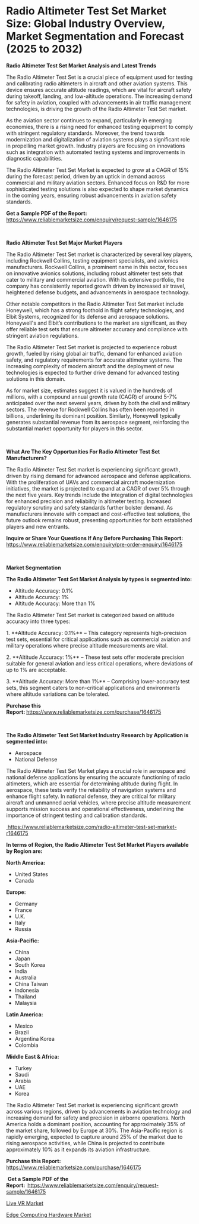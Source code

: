 <p><h1>Radio Altimeter Test Set Market Size: Global Industry Overview, Market Segmentation and Forecast (2025 to 2032)</h1></p><p><strong>Radio Altimeter Test Set Market Analysis and Latest Trends</strong></p>
<p><p>The Radio Altimeter Test Set is a crucial piece of equipment used for testing and calibrating radio altimeters in aircraft and other aviation systems. This device ensures accurate altitude readings, which are vital for aircraft safety during takeoff, landing, and low-altitude operations. The increasing demand for safety in aviation, coupled with advancements in air traffic management technologies, is driving the growth of the Radio Altimeter Test Set market. </p><p>As the aviation sector continues to expand, particularly in emerging economies, there is a rising need for enhanced testing equipment to comply with stringent regulatory standards. Moreover, the trend towards modernization and digitalization of aviation systems plays a significant role in propelling market growth. Industry players are focusing on innovations such as integration with automated testing systems and improvements in diagnostic capabilities. </p><p>The Radio Altimeter Test Set Market is expected to grow at a CAGR of 15% during the forecast period, driven by an uptick in demand across commercial and military aviation sectors. Enhanced focus on R&D for more sophisticated testing solutions is also expected to shape market dynamics in the coming years, ensuring robust advancements in aviation safety standards.</p></p>
<p><strong>Get a Sample PDF of the Report:&nbsp;</strong> <a href="https://www.reliablemarketsize.com/enquiry/request-sample/1646175?utm_campaign=1103&utm_medium=2&utm_source=Github&utm_content=ia&utm_term=08042025&utm_id=radio-altimeter-test-set">https://www.reliablemarketsize.com/enquiry/request-sample/1646175</a></p>
<p>&nbsp;</p>
<p><strong>Radio Altimeter Test Set Major Market Players</strong></p>
<p><p>The Radio Altimeter Test Set market is characterized by several key players, including Rockwell Collins, testing equipment specialists, and avionics manufacturers. Rockwell Collins, a prominent name in this sector, focuses on innovative avionics solutions, including robust altimeter test sets that cater to military and commercial aviation. With its extensive portfolio, the company has consistently reported growth driven by increased air travel, heightened defense budgets, and advancements in aerospace technology.</p><p>Other notable competitors in the Radio Altimeter Test Set market include Honeywell, which has a strong foothold in flight safety technologies, and Elbit Systems, recognized for its defense and aerospace solutions. Honeywell's and Elbit’s contributions to the market are significant, as they offer reliable test sets that ensure altimeter accuracy and compliance with stringent aviation regulations.</p><p>The Radio Altimeter Test Set market is projected to experience robust growth, fueled by rising global air traffic, demand for enhanced aviation safety, and regulatory requirements for accurate altimeter systems. The increasing complexity of modern aircraft and the deployment of new technologies is expected to further drive demand for advanced testing solutions in this domain.</p><p>As for market size, estimates suggest it is valued in the hundreds of millions, with a compound annual growth rate (CAGR) of around 5-7% anticipated over the next several years, driven by both the civil and military sectors. The revenue for Rockwell Collins has often been reported in billions, underlining its dominant position. Similarly, Honeywell typically generates substantial revenue from its aerospace segment, reinforcing the substantial market opportunity for players in this sector.</p></p>
<p>&nbsp;</p>
<p><strong>What Are The Key Opportunities For Radio Altimeter Test Set Manufacturers?</strong></p>
<p><p>The Radio Altimeter Test Set market is experiencing significant growth, driven by rising demand for advanced aerospace and defense applications. With the proliferation of UAVs and commercial aircraft modernization initiatives, the market is projected to expand at a CAGR of over 5% through the next five years. Key trends include the integration of digital technologies for enhanced precision and reliability in altimeter testing. Increased regulatory scrutiny and safety standards further bolster demand. As manufacturers innovate with compact and cost-effective test solutions, the future outlook remains robust, presenting opportunities for both established players and new entrants.</p></p>
<p><strong>Inquire or Share Your Questions If Any Before Purchasing This Report:</strong> <a href="https://www.reliablemarketsize.com/enquiry/pre-order-enquiry/1646175?utm_campaign=1103&utm_medium=2&utm_source=Github&utm_content=ia&utm_term=08042025&utm_id=radio-altimeter-test-set">https://www.reliablemarketsize.com/enquiry/pre-order-enquiry/1646175</a></p>
<p>&nbsp;</p>
<p><strong>Market Segmentation</strong></p>
<p><strong>The Radio Altimeter Test Set Market Analysis by types is segmented into:</strong></p>
<p><ul><li>Altitude Accuracy: 0.1%</li><li>Altitude Accuracy: 1%</li><li>Altitude Accuracy: More than 1%</li></ul></p>
<p><p>The Radio Altimeter Test Set market is categorized based on altitude accuracy into three types: </p><p>1. **Altitude Accuracy: 0.1%** – This category represents high-precision test sets, essential for critical applications such as commercial aviation and military operations where precise altitude measurements are vital.</p><p>2. **Altitude Accuracy: 1%** – These test sets offer moderate precision suitable for general aviation and less critical operations, where deviations of up to 1% are acceptable.</p><p>3. **Altitude Accuracy: More than 1%** – Comprising lower-accuracy test sets, this segment caters to non-critical applications and environments where altitude variations can be tolerated.</p></p>
<p><strong>Purchase this Report:&nbsp;</strong><a href="https://www.reliablemarketsize.com/purchase/1646175?utm_campaign=1103&utm_medium=2&utm_source=Github&utm_content=ia&utm_term=08042025&utm_id=radio-altimeter-test-set">https://www.reliablemarketsize.com/purchase/1646175</a></p>
<p>&nbsp;</p>
<p><strong>The Radio Altimeter Test Set Market Industry Research by Application is segmented into:</strong></p>
<p><ul><li>Aerospace</li><li>National Defense</li></ul></p>
<p><p>The Radio Altimeter Test Set Market plays a crucial role in aerospace and national defense applications by ensuring the accurate functioning of radio altimeters, which are essential for determining altitude during flight. In aerospace, these tests verify the reliability of navigation systems and enhance flight safety. In national defense, they are critical for military aircraft and unmanned aerial vehicles, where precise altitude measurement supports mission success and operational effectiveness, underlining the importance of stringent testing and calibration standards.</p></p>
<p><a href="https://www.reliablemarketsize.com/radio-altimeter-test-set-market-r1646175?utm_campaign=1103&utm_medium=2&utm_source=Github&utm_content=ia&utm_term=08042025&utm_id=radio-altimeter-test-set">&nbsp;https://www.reliablemarketsize.com/radio-altimeter-test-set-market-r1646175</a></p>
<p><strong>In terms of Region, the Radio Altimeter Test Set Market Players available by Region are:</strong></p>
<p>
    <p> <strong> North America: </strong>
        <ul>
            <li>United States</li>
            <li>Canada</li>
        </ul>
        </p> 
    <p> <strong> Europe: </strong>
        <ul>
            <li>Germany</li>
            <li>France</li>
            <li>U.K.</li>
            <li>Italy</li>
            <li>Russia</li>
        </ul>
        </p> 
    <p> <strong> Asia-Pacific: </strong>
        <ul>
            <li>China</li>
            <li>Japan</li>
            <li>South Korea</li>
            <li>India</li>
            <li>Australia</li>
            <li>China Taiwan</li>
            <li>Indonesia</li>
            <li>Thailand</li>
            <li>Malaysia</li>
        </ul>
        </p> 
    <p> <strong> Latin America: </strong>
        <ul>
            <li>Mexico</li>
            <li>Brazil</li>
            <li>Argentina Korea</li>
            <li>Colombia</li>
        </ul>
        </p> 
    <p> <strong> Middle East & Africa: </strong>
        <ul>
            <li>Turkey</li>
            <li>Saudi</li>
            <li>Arabia</li>
            <li>UAE</li>
            <li>Korea</li>
        </ul>
    </p>
    </p>
<p><p>The Radio Altimeter Test Set market is experiencing significant growth across various regions, driven by advancements in aviation technology and increasing demand for safety and precision in airborne operations. North America holds a dominant position, accounting for approximately 35% of the market share, followed by Europe at 30%. The Asia-Pacific region is rapidly emerging, expected to capture around 25% of the market due to rising aerospace activities, while China is projected to contribute approximately 10% as it expands its aviation infrastructure.</p></p>
<p><strong>Purchase this Report: </strong><a href="https://www.reliablemarketsize.com/purchase/1646175?utm_campaign=1103&utm_medium=2&utm_source=Github&utm_content=ia&utm_term=08042025&utm_id=radio-altimeter-test-set">https://www.reliablemarketsize.com/purchase/1646175</a></p>
<p>&nbsp;<strong>Get a Sample PDF of the Report:&nbsp;&nbsp;</strong><a href="https://www.reliablemarketsize.com/enquiry/request-sample/1646175?utm_campaign=1103&utm_medium=2&utm_source=Github&utm_content=ia&utm_term=08042025&utm_id=radio-altimeter-test-set">https://www.reliablemarketsize.com/enquiry/request-sample/1646175</a></p>
<p><strong></strong></p>
<p><p><a href="https://github.com/auriashetzxj/Market-Research-Report-List-1/blob/main/live-vr-market.md?utm_campaign=1103&utm_medium=2&utm_source=Github&utm_content=ia&utm_term=08042025&utm_id=radio-altimeter-test-set">Live VR Market</a></p><p><a href="https://github.com/gdfhhhj/Market-Research-Report-List-7/blob/main/edge-computing-hardware-market.md?utm_campaign=1103&utm_medium=2&utm_source=Github&utm_content=ia&utm_term=08042025&utm_id=radio-altimeter-test-set">Edge Computing Hardware Market</a></p></p>